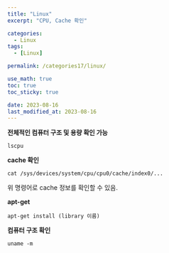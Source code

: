 ```yaml
---
title: "Linux"
excerpt: "CPU, Cache 확인"

categories:
  - Linux
tags:
  - [Linux]

permalink: /categories17/linux/

use_math: true
toc: true
toc_sticky: true

date: 2023-08-16
last_modified_at: 2023-08-16
---
```


**전체적인 컴퓨터 구조 및 용량 확인 가능**
```
lscpu
```

**cache 확인**
```
cat /sys/devices/system/cpu/cpu0/cache/index0/...
```

위 명령어로 cache 정보를 확인할 수 있음. 

**apt-get**
```
apt-get install (library 이름)
```

**컴퓨터 구조 확인**
```
uname -m
```